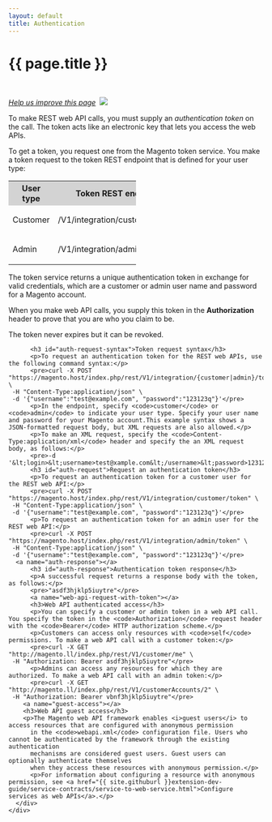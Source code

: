 ```yaml
---
layout: default
title: Authentication
---
```


<div class="container bs-docs-container">
  <div class="row">
    <div class="jumbotron">
      <h1 class="api1" id="authentication">{{ page.title }}</h1>
    </div>
    <div class="col-xs-3">
      <p>
        &nbsp;
      </p>
    </div>
    <div class="col-xs-9" role="main">
      <div class="bs-docs-section">
        <p><a href="{{ site.githuburl }}get-started-with-apis/bk-get-started-api.md" target="_blank"><em>Help us improve this page</em></a>&nbsp;
          <img src="{{ site.baseurl }}common/images/newWindow.gif" />
        </p>
          <p>To make REST web API calls, you must supply an <i>authentication token</i> on the call. The token acts like an electronic key that lets you access the web APIs.</p>
          <p>To get a token, you request one from the Magento token service. You make a token request to the token REST endpoint that is defined for your user type:</p>
          <table style="width:50%">
            <tr bgcolor="lightgray">
              <th>User type</th>
              <th>Token REST endpoint</th>
            </tr>
            <tr>
              <td>
                <p>Customer</p>
              </td>
              <td>
                <p>/V1/integration/customer/token</p>
              </td>
            </tr>
            <tr>
              <td>
                <p>Admin</p>
              </td>
              <td>
                <p>/V1/integration/admin/token</p>
              </td>
            </tr>
          </table>
          <p>The token service returns
            a unique authentication token in exchange for valid credentials, which are a customer or admin user name and password for a Magento account.</p>
            <p>When you make web API calls, you supply this token in the
            <b>Authorization</b> header to prove that you are who you claim to be.</p>
          <p>The token never expires but it can be revoked.
          </p>

          <h3 id="auth-request-syntax">Token request syntax</h3>
          <p>To request an authentication token for the REST web APIs, use the following command syntax:</p>
          <pre>curl -X POST "https://magento.host/index.php/rest/V1/integration/{customer|admin}/token" \
     -H "Content-Type:application/json" \
     -d '{"username":"test@example.com", "password":"123123q"}'</pre>
          <p>In the endpoint, specify <code>customer</code> or <code>admin</code> to indicate your user type. Specify your user name and password for your Magento account.This example syntax shows a JSON-formatted request body, but XML requests are also allowed.</p>
          <p>To make an XML request, specify the <code>Content-Type:application/xml</code> header and specify the an XML request body, as follows:</p>
          <pre>-d '&lt;login>&lt;username>test@xample.com&lt;/username>&lt;password>123123q&lt;/password>&lt;/login>'</pre>
          <h3 id="auth-request">Request an authentication token</h3>
          <p>To request an authentication token for a customer user for the REST web API:</p>
          <pre>curl -X POST "https://magento.host/index.php/rest/V1/integration/customer/token" \
     -H "Content-Type:application/json" \
     -d '{"username":"test@example.com", "password":"123123q"}'</pre>
          <p>To request an authentication token for an admin user for the REST web API:</p>
          <pre>curl -X POST "https://magento.host/index.php/rest/V1/integration/admin/token" \
     -H "Content-Type:application/json" \
     -d '{"username":"test@example.com", "password":"123123q"}'</pre>
      <a name="auth-response"></a>
          <h3 id="auth-response">Authentication token response</h3>
          <p>A successful request returns a response body with the token, as follows:</p>
          <pre>"asdf3hjklp5iuytre"</pre>
          <a name="web-api-request-with-token"></a>
          <h3>Web API authenticated access</h3>
          <p>You can specify a customer or admin token in a web API call. You specify the token in the <code>Authorization</code> request header with the <code>Bearer</code> HTTP authorization scheme.</p>
          <p>Customers can access only resources with <code>self</code> permissions. To make a web API call with a customer token:</p>
          <pre>curl -X GET "http://magento.ll/index.php/rest/V1/customer/me" \
     -H "Authorization: Bearer asdf3hjklp5iuytre"</pre>
          <p>Admins can access any resources for which they are authorized. To make a web API call with an admin token:</p>
          <pre>curl -X GET "http://magento.ll/index.php/rest/V1/customerAccounts/2" \
     -H "Authorization: Bearer vbnf3hjklp5iuytre"</pre>
        <a name="guest-access"></a>
        <h3>Web API guest access</h3>
        <p>The Magento web API framework enables <i>guest users</i> to access resources that are configured with anonymous permission
          in the <code>webapi.xml</code> configuration file. Users who cannot be authenticated by the framework through the existing authentication
          mechanisms are considered guest users. Guest users can optionally authenticate themselves
          when they access these resources with anonymous permission.</p>
          <p>For information about configuring a resource with anonymous permission, see <a href="{{ site.githuburl }}extension-dev-guide/service-contracts/service-to-web-service.html">Configure services as web APIs</a>.</p>
      </div>
    </div>
  </div>
</div>






